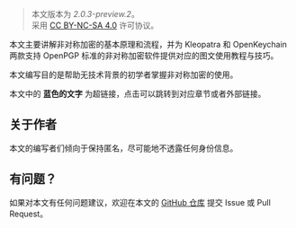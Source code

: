 > 本文版本为 *2.0.3-preview.2*。  
> 采用 [CC BY-NC-SA 4.0](http://creativecommons.org/licenses/by-nc-sa/4.0/) 许可协议。

本文主要讲解非对称加密的基本原理和流程，并为 Kleopatra 和 OpenKeychain 两款支持 OpenPGP 标准的非对称加密软件提供对应的图文使用教程与技巧。

本文编写目的是帮助无技术背景的初学者掌握非对称加密的使用。

本文中的 **蓝色的文字** 为超链接，点击可以跳转到对应章节或者外部链接。

## 关于作者

本文的编写者们倾向于保持匿名，尽可能地不透露任何身份信息。

## 有问题？

如果对本文有任何问题建议，欢迎在本文的 [GitHub 仓库](https://github.com/cyraivndle2/gpg-tutorial/ "点击前往教程 GitHub 仓库") 提交 Issue 或 Pull Request。